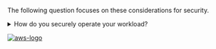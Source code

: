 The following question focuses on these considerations for security.

<details>
<summary>How do you securely operate your workload?</summary>
<p>
To operate your workload securely, you must apply overarching best practices to every area of security. Take requirements and processes that you have defined in operational excellence at an organizational and workload level, and apply them to all areas. Staying up to date with recommendations from AWS, industry sources, and threat intelligence helps you evolve your threat model and control objectives. Automating security processes, testing, and validation allow you to scale your security operations.
</p>
</details>

<a href="https://docs.aws.amazon.com/wellarchitected/latest/framework/sec-security.html">![aws-logo](https://img.shields.io/badge/Amazon_AWS-FF9900?style=for-the-badge&logo=amazonaws&logoColor=white)</a>